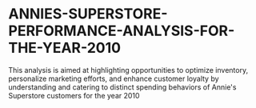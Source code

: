# ANNIES-SUPERSTORE-PERFORMANCE-ANALYSIS-FOR-THE-YEAR-2010
This analysis is aimed at highlighting opportunities to optimize inventory, personalize marketing efforts, and enhance customer loyalty by understanding and catering to distinct spending behaviors of Annie's Superstore customers for the year 2010
